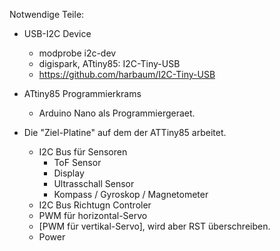 Notwendige Teile:
* USB-I2C Device
  - modprobe i2c-dev
  - digispark, ATtiny85: I2C-Tiny-USB
  - https://github.com/harbaum/I2C-Tiny-USB

* ATtiny85 Programmierkrams
  - Arduino Nano als Programmiergeraet.

* Die "Ziel-Platine" auf dem der ATTiny85 arbeitet.
  - I2C Bus für Sensoren
    - ToF Sensor
    - Display
    - Ultrasschall Sensor
    - Kompass / Gyroskop / Magnetometer
  - I2C Bus Richtugn Controler
  - PWM für horizontal-Servo
  - [PWM für vertikal-Servo], wird aber RST überschreiben.
  - Power 


